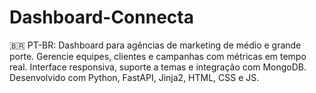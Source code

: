 # Dashboard-Connecta
🇧🇷 PT-BR: Dashboard para agências de marketing de médio e grande porte. Gerencie equipes, clientes e campanhas com métricas em tempo real. Interface responsiva, suporte a temas e integração com MongoDB. Desenvolvido com Python, FastAPI, Jinja2, HTML, CSS e JS.
